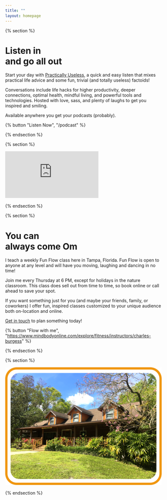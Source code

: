 ```yaml
---
title: ""
layout: homepage
---
```


{% section %}

# Listen in <br> and go all out

Start your day with [Practically Useless](/podcast), a quick and easy listen that mixes practical life advice and some fun, trivial (and totally useless) factoids!

Conversations include life hacks for higher productivity, deeper connections, optimal health, mindful living, and powerful tools and technologies. Hosted with love, sass, and plenty of laughs to get you inspired and smiling.

Available anywhere you get your podcasts (probably).

{% button "Listen Now", "/podcast" %}

{% endsection %}

{% section %}

<iframe class="podcast-player" frameborder="no" scrolling="no" seamless src="https://player.captivate.fm/show/f368b04e-dde4-47b9-84fc-116c56251601/" title="Podcast player"></iframe>

{% endsection %}

{% section %}

# You can <br> always come Om

I teach a weekly Fun Flow class here in Tampa, Florida. Fun Flow is open to anyone at any level and will have you moving, laughing and dancing in no time!

Join me every Thursday at 6 PM, except for holidays in the nature classroom. This class does sell out from time to time, so book online or call ahead to save your spot.

If you want something just for you (and maybe your friends, family, or coworkers) I offer fun, inspired classes customized to your unique audience both on-location and online.

[Get in touch](mailto:yoga@cvburgess.com) to plan something today!

{% button "Flow with me", "https://www.mindbodyonline.com/explore/fitness/instructors/charles-burgess" %}

{% endsection %}

{% section %}

![The Lotus Pond](/img/lotus-pond.png)

{% endsection %}
